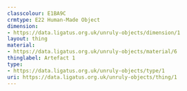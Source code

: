 ```yaml
---
classcolour: E1BA9C
crmtype: E22 Human-Made Object
dimension:
- https://data.ligatus.org.uk/unruly-objects/dimension/1
layout: thing
material:
- https://data.ligatus.org.uk/unruly-objects/material/6
thinglabel: Artefact 1
type:
- https://data.ligatus.org.uk/unruly-objects/type/1
uri: https://data.ligatus.org.uk/unruly-objects/thing/1
---
```

